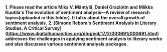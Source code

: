 **1. Please read the article Mika V. Mäntylä, Daniel Graziotin and Miikka Kuutila's The evolution of sentiment analysis—A review of research topics(uploaded in this folder). It talks about the overall growth of sentiment analysis.**
**2. [Simone Rebora's Sentiment Analysis in Literary Studies. A Critical Survey] (https://www.digitalhumanities.org/dhq/vol/17/2/000691/000691.html) addresses the challenges in applying sentiment analysis to literary works and also discusses various sentiment analysis packages.**
